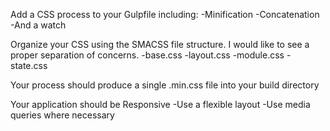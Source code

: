 Add a CSS process to your Gulpfile including:
-Minification
-Concatenation
-And a watch

Organize your CSS using the SMACSS file structure. I would like to see a proper separation of concerns.
-base.css
-layout.css
-module.css
-state.css

Your process should produce a single .min.css file into your build directory

Your application should be Responsive
-Use a flexible layout
-Use media queries where necessary
